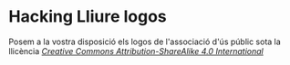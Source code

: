 # Hacking Lliure logos
Posem a la vostra disposició els logos de l'associació d'ús públic sota la llicència *[Creative Commons Attribution-ShareAlike 4.0 International](https://choosealicense.com/licenses/cc-by-sa-4.0/)*
